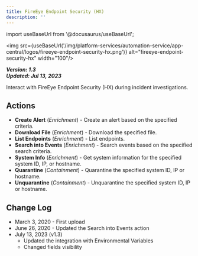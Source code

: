 ```yaml
---
title: FireEye Endpoint Security (HX)
description: ''
---
```

import useBaseUrl from '@docusaurus/useBaseUrl';

<img src={useBaseUrl('/img/platform-services/automation-service/app-central/logos/fireeye-endpoint-security-hx.png')} alt="fireeye-endpoint-security-hx" width="100"/>

***Version: 1.3  
Updated: Jul 13, 2023***

Interact with FireEye Endpoint Security (HX) during incident investigations.

## Actions

* **Create Alert** (*Enrichment*) - Create an alert based on the specified criteria.
* **Download File** (*Enrichment*) - Download the specified file.
* **List Endpoints** (*Enrichment*) - List endpoints.
* **Search into Events** (*Enrichment*) - Search events based on the specified search criteria.
* **System Info** (*Enrichment*) - Get system information for the specified system ID, IP, or hostname.
* **Quarantine** (*Containment*) - Quarantine the specified system ID, IP or hostname.
* **Unquarantine** (*Containment*) - Unquarantine the specified system ID, IP or hostname.

## Change Log

* March 3, 2020 - First upload
* June 26, 2020 - Updated the Search into Events action
* July 13, 2023 (v1.3)
	+ Updated the integration with Environmental Variables
	+ Changed fields visibility
